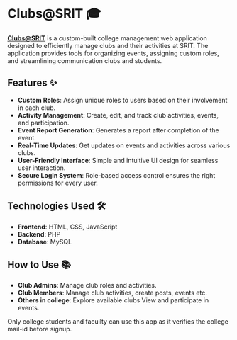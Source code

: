 # Clubs@SRIT 🎓

[**Clubs@SRIT**](https://clubsatsrit.in) is a custom-built college management web application designed to efficiently manage clubs and their activities at SRIT. The application provides tools for organizing events, assigning custom roles, and streamlining communication clubs and students.

## Features ✨

- **Custom Roles**: Assign unique roles to users based on their involvement in each club.
- **Activity Management**: Create, edit, and track club activities, events, and participation.
- **Event Report Generation**: Generates a report after completion of the event.
- **Real-Time Updates**: Get updates on events and activities across various clubs.
- **User-Friendly Interface**: Simple and intuitive UI design for seamless user interaction.
- **Secure Login System**: Role-based access control ensures the right permissions for every user.

## Technologies Used 🛠️

- **Frontend**: HTML, CSS, JavaScript
- **Backend**: PHP
- **Database**: MySQL
  
## How to Use 📚

- **Club Admins**: Manage club roles and activities.
- **Club Members**: Manage club activities, create posts, events etc.
- **Others in college**: Explore available clubs View and participate in events.

Only college students and facuilty can use this app as it verifies the college mail-id before signup.
